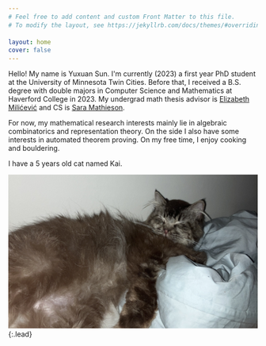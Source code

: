 ```yaml
---
# Feel free to add content and custom Front Matter to this file.
# To modify the layout, see https://jekyllrb.com/docs/themes/#overriding-theme-defaults

layout: home
cover: false
---
```


Hello! My name is Yuxuan Sun. I'm currently (2023) a first year PhD student at the University of Minnesota Twin Cities. Before that, I received a B.S. degree with double majors in Computer Science and Mathematics at Haverford College in 2023. My undergrad math thesis advisor is [Elizabeth Milićević](https://www.haverford.edu/users/emilicevic) and CS is [Sara Mathieson](https://smathieson.sites.haverford.edu).

For now, my mathematical research interests mainly lie in algebraic combinatorics and representation theory. On the side I also have some interests in automated theorem proving. On my free time, I enjoy cooking and bouldering.

I have a 5 years old cat named Kai.

![Full-width image](/assets/img/kai.jpg){:.lead}